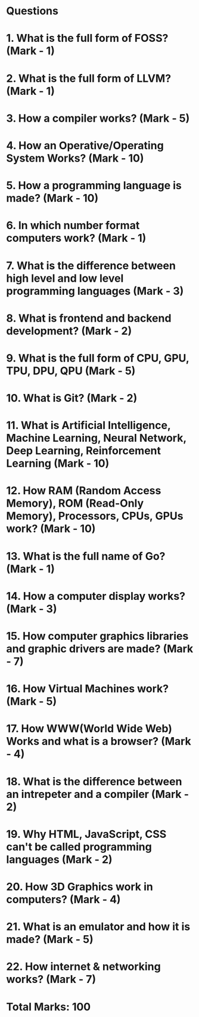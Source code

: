 # Questions
#           
# 1. What is the full form of FOSS? (Mark - 1)
# 2. What is the full form of LLVM? (Mark - 1)
# 3. How a compiler works? (Mark - 5)
# 4. How an Operative/Operating System Works? (Mark - 10) 
# 5. How a programming language is made? (Mark - 10)
# 6. In which number format computers work? (Mark - 1)
# 7. What is the difference between high level and low level programming languages (Mark - 3)
# 8. What is frontend and backend development? (Mark - 2)
# 9. What is the full form of CPU, GPU, TPU, DPU, QPU (Mark - 5)
# 10. What is Git? (Mark - 2)
# 11. What is Artificial Intelligence, Machine Learning, Neural Network, Deep Learning, Reinforcement Learning (Mark - 10)
# 12. How RAM (Random Access Memory), ROM (Read-Only Memory), Processors, CPUs, GPUs work? (Mark - 10)
# 13. What is the full name of Go? (Mark - 1)
# 14. How a computer display works? (Mark - 3)
# 15. How computer graphics libraries and graphic drivers are made? (Mark - 7)
# 16. How Virtual Machines work? (Mark - 5)
# 17. How WWW(World Wide Web) Works and what is a browser? (Mark - 4)
# 18. What is the difference between an intrepeter and a compiler (Mark - 2)
# 19. Why HTML, JavaScript, CSS can't be called programming languages (Mark - 2)
# 20. How 3D Graphics work in computers? (Mark - 4)
# 21. What is an emulator and how it is made? (Mark - 5)
# 22. How internet & networking works? (Mark - 7)
#
#
# Total Marks: 100
